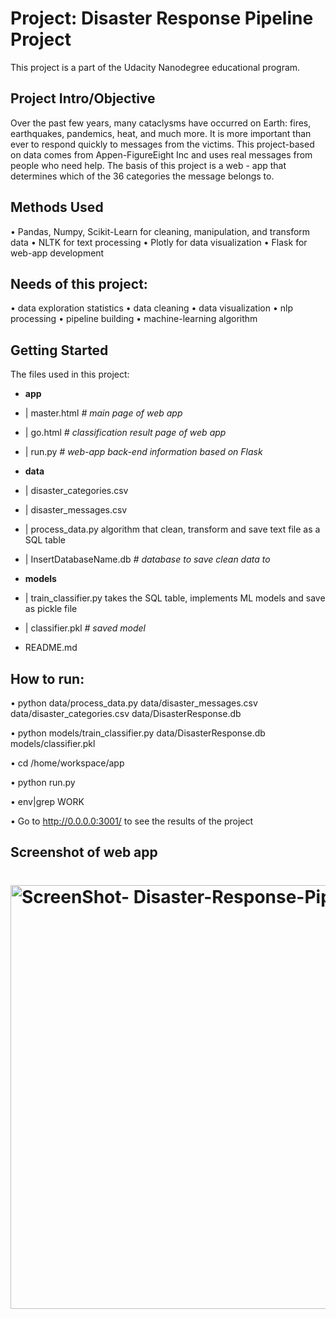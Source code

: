 # Project: Disaster Response Pipeline Project

This project is a part of the Udacity Nanodegree educational program.

## Project Intro/Objective

Over the past few years, many cataclysms have occurred on Earth: fires, earthquakes, pandemics, heat, and much more. It is more important than ever to respond quickly to messages from the victims.
This project-based on data comes from Appen-FigureEight Inc and uses real messages from people who need help. 
The basis of this project is a web - app that determines which of the 36 categories the message belongs to.

## Methods Used

•	Pandas, Numpy, Scikit-Learn for cleaning, manipulation, and transform data
•	NLTK for text processing 
•	Plotly for data visualization
•	Flask for web-app  development


## Needs of this project:

•	data exploration statistics
•	data cleaning
•	data visualization
•	nlp processing
•	pipeline building
•	machine-learning algorithm

## Getting Started

The files used in this project:
-	__app__
-	| master.html  _# main page of web app_
-	| go.html  _# classification result page of web app_
-	| run.py  _# web-app back-end information based on Flask_

-	__data__
-	| disaster_categories.csv 
-	| disaster_messages.csv  
-	| process_data.py algorithm that clean, transform and save text file as a SQL table
-	| InsertDatabaseName.db   _# database to save clean data to_

-	__models__
-	| train_classifier.py takes the SQL table, implements ML models and save as pickle file
-	| classifier.pkl  _# saved model_

-	README.md


## How to run:
•	python data/process_data.py data/disaster_messages.csv data/disaster_categories.csv data/DisasterResponse.db

•	python models/train_classifier.py data/DisasterResponse.db models/classifier.pkl

•	cd /home/workspace/app

•	python run.py

•	env|grep WORK

•	Go to http://0.0.0.0:3001/ to see the results of the project


## Screenshot of web app
# <img width="678" alt="ScreenShot- Disaster-Response-Pipelines" src="https://user-images.githubusercontent.com/84743536/131203065-6a69ec04-0f56-47d8-a47c-a16ca7a0da80.png">


